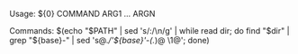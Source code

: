 Usage: ${0} COMMAND ARG1 ... ARGN

Commands:
$(echo "$PATH" | sed 's/:/\n/g' | while read dir; do find "$dir" | grep "${base}-" | sed 's@.*/'${base}'-\(.*\)@  \1@'; done)
